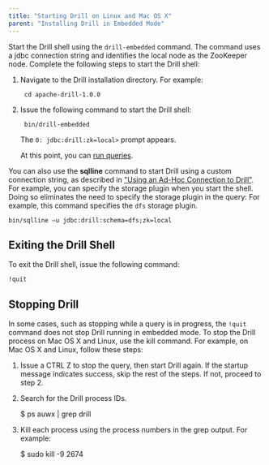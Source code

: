 ```yaml
---
title: "Starting Drill on Linux and Mac OS X"
parent: "Installing Drill in Embedded Mode"
---
```

Start the Drill shell using the `drill-embedded` command. The command uses a jdbc connection string and identifies the local node as the ZooKeeper node. Complete the following steps to start the Drill shell:

1. Navigate to the Drill installation directory. For example:  

        cd apache-drill-1.0.0  

2. Issue the following command to start the Drill shell:

        bin/drill-embedded  

   The `0: jdbc:drill:zk=local>`  prompt appears.  

   At this point, you can [run queries]({{site.baseurl}}/docs/drill-in-10-minutes#query-sample-data).

You can also use the **sqlline** command to start Drill using a custom connection string, as described in ["Using an Ad-Hoc Connection to Drill"](docs/starting-drill-in-distributed-mode/#using-an-ad-hoc-connection-to-drill). For example, you can specify the storage plugin when you start the shell. Doing so eliminates the need to specify the storage plugin in the query: For example, this command specifies the `dfs` storage plugin.

    bin/sqlline –u jdbc:drill:schema=dfs;zk=local

## Exiting the Drill Shell

To exit the Drill shell, issue the following command:

    !quit

## Stopping Drill

In some cases, such as stopping while a query is in progress, the `!quit` command does not stop Drill running in embedded mode. To stop the Drill process on Mac OS X and Linux, use the kill command. For example, on Mac OS X and Linux, follow these steps:

  1. Issue a CTRL Z to stop the query, then start Drill again. If the startup message indicates success, skip the rest of the steps. If not, proceed to step 2.
  2. Search for the Drill process IDs.
  
        $ ps auwx | grep drill
  3. Kill each process using the process numbers in the grep output. For example:

        $ sudo kill -9 2674 